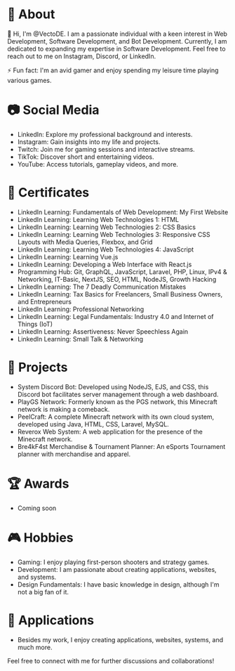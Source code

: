 # 👤 About
👋 Hi, I'm @VectoDE. I am a passionate individual with a keen interest in Web Development, Software Development, and Bot Development. Currently, I am dedicated to expanding my expertise in Software Development. Feel free to reach out to me on Instagram, Discord, or LinkedIn.

⚡ Fun fact: I'm an avid gamer and enjoy spending my leisure time playing various games.

# 📷 Social Media
- LinkedIn: Explore my professional background and interests.
- Instagram: Gain insights into my life and projects.
- Twitch: Join me for gaming sessions and interactive streams.
- TikTok: Discover short and entertaining videos.
- YouTube: Access tutorials, gameplay videos, and more.

# 📜 Certificates
- LinkedIn Learning: Fundamentals of Web Development: My First Website
- LinkedIn Learning: Learning Web Technologies 1: HTML
- LinkedIn Learning: Learning Web Technologies 2: CSS Basics
- LinkedIn Learning: Learning Web Technologies 3: Responsive CSS Layouts with Media Queries, Flexbox, and Grid
- LinkedIn Learning: Learning Web Technologies 4: JavaScript
- LinkedIn Learning: Learning Vue.js
- LinkedIn Learning: Developing a Web Interface with React.js
- Programming Hub: Git, GraphQL, JavaScript, Laravel, PHP, Linux, IPv4 & Networking, IT-Basic, NextJS, SEO, HTML, NodeJS, Growth Hacking
- LinkedIn Learning: The 7 Deadly Communication Mistakes
- LinkedIn Learning: Tax Basics for Freelancers, Small Business Owners, and Entrepreneurs
- LinkedIn Learning: Professional Networking
- LinkedIn Learning: Legal Fundamentals: Industry 4.0 and Internet of Things (IoT)
- LinkedIn Learning: Assertiveness: Never Speechless Again
- LinkedIn Learning: Small Talk & Networking

# 💼 Projects
- System Discord Bot: Developed using NodeJS, EJS, and CSS, this Discord bot facilitates server management through a web dashboard.
- PlayGS Network: Formerly known as the PGS network, this Minecraft network is making a comeback.
- PeelCraft: A complete Minecraft network with its own cloud system, developed using Java, HTML, CSS, Laravel, MySQL.
- Reverox Web System: A web application for the presence of the Minecraft network.
- Bre4kF4st Merchandise & Tournament Planner: An eSports Tournament planner with merchandise and apparel.

# 🏆 Awards
- Coming soon

# 🎮 Hobbies
- Gaming: I enjoy playing first-person shooters and strategy games.
- Development: I am passionate about creating applications, websites, and systems.
- Design Fundamentals: I have basic knowledge in design, although I'm not a big fan of it.

# 📱 Applications
- Besides my work, I enjoy creating applications, websites, systems, and much more.

Feel free to connect with me for further discussions and collaborations!
